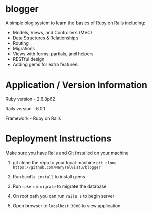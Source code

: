 # blogger
A simple blog system to learn the basics of Ruby on Rails including:

- Models, Views, and Controllers (MVC)
- Data Structures & Relationships
- Routing
- Migrations
- Views with forms, partials, and helpers
- RESTful design
- Adding gems for extra features


# Application / Version Information

Ruby version - 2.6.3p62

Rails version - 6.0.1

Framework - Ruby on Rails


# Deployment Instructions

Make sure you have Rails and Git installed on your machine

1. git clone the repo to your local machine `git clone https://github.com/MaryTalvistu/blogger`

2. Run `bundle install` to install gems

3. Run `rake db:migrate` to migrate the database

4. On root path you can run `rails s` to begin server

5. Open browser to `localhost:3000` to view application

